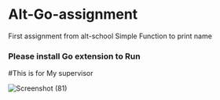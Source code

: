 # Alt-Go-assignment

First assignment from alt-school
Simple Function to print name

### Please install Go extension to Run


#This is for My supervisor

![Screenshot (81)](https://user-images.githubusercontent.com/73090335/185932879-c2ec0a66-f908-4850-adaa-49ac9567536c.png)



